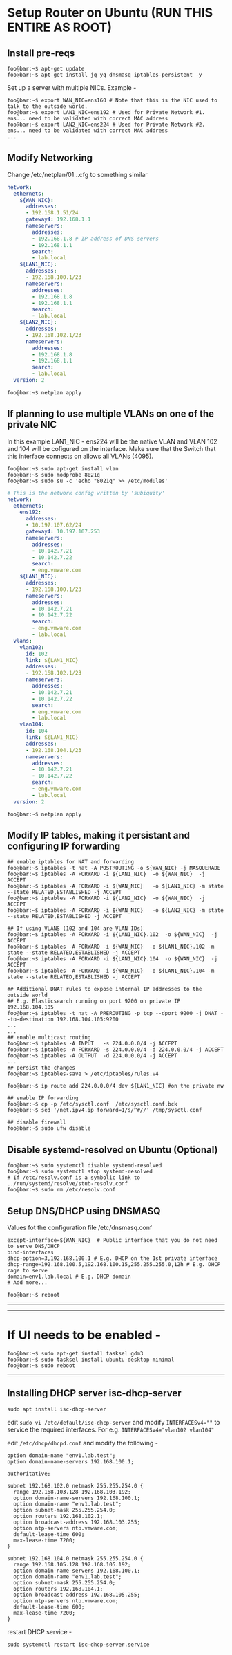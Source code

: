 
# Setup Router on Ubuntu (RUN THIS ENTIRE AS ROOT)

## Install pre-reqs

```console
foo@bar:~$ apt-get update
foo@bar:~$ apt-get install jq yq dnsmasq iptables-persistent -y
```

Set up a server with multiple NICs. Example - 

```console
foo@bar:~$ export WAN_NIC=ens160 # Note that this is the NIC used to talk to the outside world.
foo@bar:~$ export LAN1_NIC=ens192 # Used for Private Network #1. ens... need to be validated with correct MAC address
foo@bar:~$ export LAN2_NIC=ens224 # Used for Private Network #2. ens... need to be validated with correct MAC address
...
```

## Modify Networking
Change /etc/netplan/01...cfg to something similar

```yaml
network:
  ethernets:
    ${WAN_NIC}:
      addresses:
      - 192.168.1.51/24
      gateway4: 192.168.1.1
      nameservers:
        addresses:
        - 192.168.1.8 # IP address of DNS servers
        - 192.168.1.1
        search:
        - lab.local
    ${LAN1_NIC}:
      addresses:
      - 192.168.100.1/23
      nameservers:
        addresses:
        - 192.168.1.8
        - 192.168.1.1
        search:
        - lab.local
    ${LAN2_NIC}:
      addresses:
      - 192.168.102.1/23
      nameservers:
        addresses:
        - 192.168.1.8
        - 192.168.1.1
        search:
        - lab.local
  version: 2
```

```console
foo@bar:~$ netplan apply
```

## If planning to use multiple VLANs on one of the private NIC 
In this example LAN1_NIC - ens224 will be the native VLAN and VLAN 102 and 104 will be cofigured on the interface. Make sure that the Switch that this interface connects on allows all VLANs (4095). 

```console
foo@bar:~$ sudo apt-get install vlan
foo@bar:~$ sudo modprobe 8021q
foo@bar:~$ sudo su -c 'echo "8021q" >> /etc/modules'
```


```yaml
# This is the network config written by 'subiquity'
network:
  ethernets:
    ens192:
      addresses:
      - 10.197.107.62/24
      gateway4: 10.197.107.253
      nameservers:
        addresses:
        - 10.142.7.21
        - 10.142.7.22
        search:
        - eng.vmware.com
    ${LAN1_NIC}:
      addresses:
      - 192.168.100.1/23
      nameservers:
        addresses:
        - 10.142.7.21
        - 10.142.7.22
        search:
        - eng.vmware.com
        - lab.local
  vlans:
    vlan102:
      id: 102
      link: ${LAN1_NIC} 
      addresses:
      - 192.168.102.1/23
      nameservers:
        addresses:
        - 10.142.7.21
        - 10.142.7.22
        search:
        - eng.vmware.com
        - lab.local
    vlan104:
      id: 104
      link: ${LAN1_NIC}
      addresses:
      - 192.168.104.1/23
      nameservers:
        addresses:
        - 10.142.7.21
        - 10.142.7.22
        search:
        - eng.vmware.com
        - lab.local
  version: 2
```

```console
foo@bar:~$ netplan apply
```

## Modify IP tables, making it persistant and configuring IP forwarding

```console
## enable iptables for NAT and forwarding
foo@bar:~$ iptables -t nat -A POSTROUTING -o ${WAN_NIC} -j MASQUERADE
foo@bar:~$ iptables -A FORWARD -i ${LAN1_NIC}  -o ${WAN_NIC}  -j ACCEPT
foo@bar:~$ iptables -A FORWARD -i ${WAN_NIC}   -o ${LAN1_NIC} -m state --state RELATED,ESTABLISHED -j ACCEPT
foo@bar:~$ iptables -A FORWARD -i ${LAN2_NIC}  -o ${WAN_NIC}  -j ACCEPT
foo@bar:~$ iptables -A FORWARD -i ${WAN_NIC}   -o ${LAN2_NIC} -m state --state RELATED,ESTABLISHED -j ACCEPT

## If using VLANS (102 and 104 are VLAN IDs)
foo@bar:~$ iptables -A FORWARD -i ${LAN1_NIC}.102  -o ${WAN_NIC}  -j ACCEPT
foo@bar:~$ iptables -A FORWARD -i ${WAN_NIC}  -o ${LAN1_NIC}.102 -m state --state RELATED,ESTABLISHED -j ACCEPT
foo@bar:~$ iptables -A FORWARD -i ${LAN1_NIC}.104  -o ${WAN_NIC}  -j ACCEPT
foo@bar:~$ iptables -A FORWARD -i ${WAN_NIC}  -o ${LAN1_NIC}.104 -m state --state RELATED,ESTABLISHED -j ACCEPT

## Additional DNAT rules to expose internal IP addresses to the outside world 
## E.g. Elasticsearch running on port 9200 on private IP 192.168.104.105
foo@bar:~$ iptables -t nat -A PREROUTING -p tcp --dport 9200 -j DNAT --to-destination 192.168.104.105:9200
...
...
## enable multicast routing
foo@bar:~$ iptables -A INPUT   -s 224.0.0.0/4 -j ACCEPT
foo@bar:~$ iptables -A FORWARD -s 224.0.0.0/4 -d 224.0.0.0/4 -j ACCEPT
foo@bar:~$ iptables -A OUTPUT  -d 224.0.0.0/4 -j ACCEPT
...
## persist the changes
foo@bar:~$ iptables-save > /etc/iptables/rules.v4

foo@bar:~$ ip route add 224.0.0.0/4 dev ${LAN1_NIC} #on the private nw
```

```console 
## enable IP forwarding
foo@bar:~$ cp -p /etc/sysctl.conf  /etc/sysctl.conf.bck
foo@bar:~$ sed '/net.ipv4.ip_forward=1/s/^#//' /tmp/sysctl.conf
```

```console
## disable firewall
foo@bar:~$ sudo ufw disable
```


## Disable systemd-resolved on Ubuntu (Optional)
```console
foo@bar:~$ sudo systemctl disable systemd-resolved
foo@bar:~$ sudo systemctl stop systemd-resolved
# If /etc/resolv.conf is a symbolic link to ../run/systemd/resolve/stub-resolv.conf
foo@bar:~$ sudo rm /etc/resolv.conf
```

## Setup DNS/DHCP using DNSMASQ

Values fot the configuration file /etc/dnsmasq.conf

```console
except-interface=${WAN_NIC}  # Public interface that you do not need to serve DNS/DHCP
bind-interfaces
dhcp-option=3,192.168.100.1 # E.g. DHCP on the 1st private interface
dhcp-range=192.168.100.5,192.168.100.15,255.255.255.0,12h # E.g. DHCP rage to serve
domain=env1.lab.local # E.g. DHCP domain
# Add more...
```

```console
foo@bar:~$ reboot
```
---



---
# If UI needs to be enabled - 

```console
foo@bar:~$ sudo apt-get install tasksel gdm3
foo@bar:~$ sudo tasksel install ubuntu-desktop-minimal
foo@bar:~$ sudo reboot
```
---

## Installing DHCP server  isc-dhcp-server
```
sudo apt install isc-dhcp-server
```

edit `sudo vi /etc/default/isc-dhcp-server` and modify `INTERFACESv4=""` to service the required interfaces. For e.g. `INTERFACESv4="vlan102 vlan104"`

edit `/etc/dhcp/dhcpd.conf` and modify the following - 

```
option domain-name "env1.lab.test";
option domain-name-servers 192.168.100.1;

authoritative;

subnet 192.168.102.0 netmask 255.255.254.0 {
  range 192.168.103.128 192.168.103.192;
  option domain-name-servers 192.168.100.1;
  option domain-name "env1.lab.test";
  option subnet-mask 255.255.254.0;
  option routers 192.168.102.1;
  option broadcast-address 192.168.103.255;
  option ntp-servers ntp.vmware.com;
  default-lease-time 600;
  max-lease-time 7200;
}

subnet 192.168.104.0 netmask 255.255.254.0 {
  range 192.168.105.128 192.168.105.192;
  option domain-name-servers 192.168.100.1;
  option domain-name "env1.lab.test";
  option subnet-mask 255.255.254.0;
  option routers 192.168.104.1;
  option broadcast-address 192.168.105.255;
  option ntp-servers ntp.vmware.com;
  default-lease-time 600;
  max-lease-time 7200;
}
```

restart DHCP service -
```
sudo systemctl restart isc-dhcp-server.service
```
